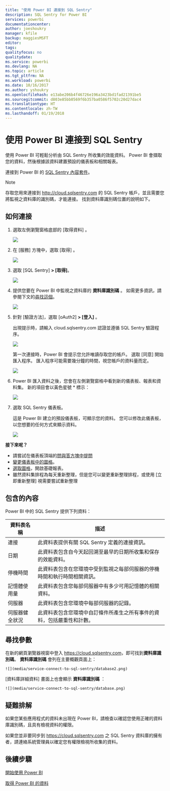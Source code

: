 ```yaml
---
title: "使用 Power BI 連接到 SQL Sentry"
description: SQL Sentry for Power BI
services: powerbi
documentationcenter: 
author: joeshoukry
manager: kfile
backup: maggiesMSFT
editor: 
tags: 
qualityfocus: no
qualitydate: 
ms.service: powerbi
ms.devlang: NA
ms.topic: article
ms.tgt_pltfrm: NA
ms.workload: powerbi
ms.date: 10/16/2017
ms.author: yshoukry
ms.openlocfilehash: e13abe206b4f46726e196a3423bd1fad21391be5
ms.sourcegitcommit: d803e85bb0569f6b357ba0586f5702c20d27dac4
ms.translationtype: HT
ms.contentlocale: zh-TW
ms.lasthandoff: 01/19/2018
---
```

# <a name="connect-to-sql-sentry-with-power-bi"></a>使用 Power BI 連接到 SQL Sentry
使用 Power BI 可輕鬆分析由 SQL Sentry 所收集的效能資料。 Power BI 會擷取您的資料，然後根據該資料建置預設的儀表板和相關報表。

連接到 Power BI 的 [SQL Sentry 內容套件](https://app.powerbi.com/groups/me/getdata/services/sql-sentry)。

>[!NOTE]
>存取您用來連接到 http://cloud.sqlsentry.com 的 SQL Sentry 帳戶，並且需要您將監視之資料庫的識別碼，才能連接。  找到資料庫識別碼位置的說明如下。

## <a name="how-to-connect"></a>如何連接
1. 選取左側瀏覽窗格底部的 [取得資料]  。
   
   ![](media/service-connect-to-sql-sentry/pbi_getdata.png)
2. 在 [服務]  方塊中，選取 [取得] 。
   
   ![](media/service-connect-to-sql-sentry/pbi_getservices.png) 
3. 選取 [SQL Sentry] **\> [取得]**。
   
   ![](media/service-connect-to-sql-sentry/sqlsentry.png)
4. 提供您要在 Power BI 中監視之資料庫的 **資料庫識別碼** 。 如需更多資訊，請參閱下文的[尋找這個](#FindingParams)。
   
   ![](media/service-connect-to-sql-sentry/img2400.png)
5. 針對 [驗證方法]，選取 [oAuth2] **\> [登入]** 。
   
   出現提示時，請輸入 cloud.sqlsentry.com 認證並遵循 SQL Sentry 驗證程序。
   
   ![](media/service-connect-to-sql-sentry/img6400.png)
   
   第一次連接時，Power BI 會提示您允許唯讀存取您的帳戶。 選取 [同意] 開始匯入程序。  匯入程序可能需要幾分鐘的時間，視您帳戶的資料量而定。
   
   ![](media/service-connect-to-sql-sentry/img7400.png)
6. Power BI 匯入資料之後，您會在左側瀏覽窗格中看到新的儀表板、報表和資料集。 新的項目會以黃色星號 \* 標示：
   
   ![](media/service-connect-to-sql-sentry/img8200.png)
7. 選取 SQL Sentry 儀表板。
   
   這是 Power BI 建立的預設儀表板，可顯示您的資料。 您可以修改此儀表板，以您想要的任何方式來顯示資料。
   
   ![](media/service-connect-to-sql-sentry/img9dashboard800.png)

**接下來呢？**

* 請嘗試在儀表板頂端的[問與答方塊中提問](power-bi-q-and-a.md)
* [變更儀表板中的圖格](service-dashboard-edit-tile.md)。
* [選取圖格](service-dashboard-tiles.md)，開啟基礎報表。
* 雖然資料集排程為每天重新整理，但是您可以變更重新整理排程，或使用 [立即重新整理] 視需要嘗試重新整理

## <a name="whats-included"></a>包含的內容
Power BI 中的 SQL Sentry 提供下列資料：

| 資料表名稱 | 描述 |
| --- | --- |
| 連接 |此資料表提供有關 SQL Sentry 定義的連接資訊。 |
| 日期<br /> |此資料表包含自今天起回溯至最早的日期所收集和保存的效能資料。 |
| 停機時間<br /> |此資料表包含在您環境中受到監視之每部伺服器的停機時間和執行時間相關資訊。 |
| 記憶體使用量<br /> |此資料表包含您每部伺服器中有多少可用記憶體的相關資料。<br /> |
| 伺服器<br /> |此資料表包含您環境中每部伺服器的記錄。 |
| 伺服器健全狀況<br /> |此資料表包含您環境中自訂條件所產生之所有事件的資料，包括嚴重性和計數。 |

<a name="FindingParams"></a>

## <a name="finding-parameters"></a>尋找參數
在新的網頁瀏覽器視窗中登入 <https://cloud.sqlsentry.com>，即可找到**資料庫識別碼**。  **資料庫識別碼** 會列在主要概觀頁面上：

    ![](media/service-connect-to-sql-sentry/database2.png)

[資料庫詳細資料] 畫面上也會顯示 **資料庫識別碼** ：

    ![](media/service-connect-to-sql-sentry/database.png)


## <a name="troubleshooting"></a>疑難排解
如果您某些應用程式的資料未出現在 Power BI，請檢查以確認您使用正確的資料庫識別碼，且具有檢視資料的權限。 

如果您並非要同步到 <https://cloud.sqlsentry.com> 之 SQL Sentry 資料庫的擁有者，請連絡系統管理員以確定您有權限檢視所收集的資料。

## <a name="next-steps"></a>後續步驟
[開始使用 Power BI](service-get-started.md)

[取得 Power BI 的資料](service-get-data.md)

